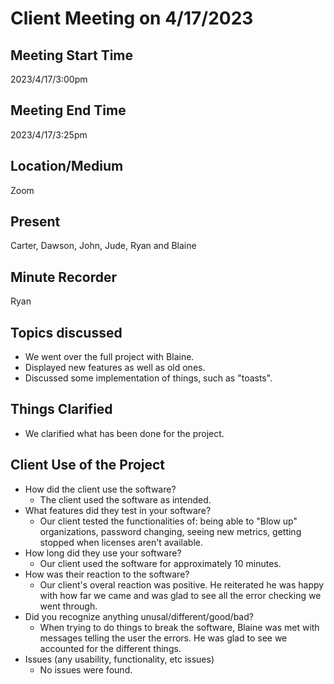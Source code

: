 # Client Meeting on 4/17/2023

## Meeting Start Time

2023/4/17/3:00pm

## Meeting End Time

2023/4/17/3:25pm

## Location/Medium

Zoom

## Present

Carter, Dawson, John, Jude, Ryan and Blaine

## Minute Recorder

Ryan

## Topics discussed

- We went over the full project with Blaine.
- Displayed new features as well as old ones.
- Discussed some implementation of things, such as "toasts".

## Things Clarified

- We clarified what has been done for the project.
## Client Use of the Project
- How did the client use the software?
  - The client used the software as intended.
- What features did they test in your software?
  - Our client tested the functionalities of: being able to "Blow up" organizations, password changing, seeing new metrics, getting stopped when licenses aren't available. 
- How long did they use your software?
  - Our client used the software for approximately 10 minutes.
- How was their reaction to the software?
  - Our client's overal reaction was positive. He reiterated he was happy with how far we came and was glad to see all the error checking we went through.
- Did you recognize anything unusal/different/good/bad?
  - When trying to do things to break the software, Blaine was met with messages telling the user the errors. He was glad to see we accounted for the different things. 
- Issues (any usability, functionality, etc issues)
  - No issues were found. 
